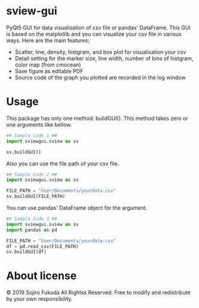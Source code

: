 # sview-gui

PyQt5 GUI for data visualisation of csv file or pandas' DataFrame.
This GUI is based on the matplotlib and you can visualize your csv file in various ways.
Here are the main features;

- Scatter, line, density, histgram, and box plot for visualisation your csv
- Detail setting for the marker size, line width, number of bins of histgram, color map (from cmocean)
- Save figure as editable PDF
- Source code of the graph you plotted are recorded in the log window

# Usage

This package has only one method: buildGUI(). 
This method takes zero or one arguments like bellow.

```python
## Sample Code 1 ##
import sviewgui.sview as sv

sv.buildGUI()
```

Also you can use the file path of your csv file.

```python
## Sample Code 2 ##
import sviewgui.sview as sv

FILE_PATH = "User/Documents/yourdata.csv"
sv.buildGUI(FILE_PATH)
```

You can use pandas' DataFrame object for the argument.

```python
## Sample Code 3 ##
import sviewgui.sview as sv
import pandas as pd

FILE_PATH = "User/Documents/yourdata.csv"
df = pd.read_csv(FILE_PATH)
sv.buildGUI(df)
```

# About license
© 2019 Sojiro Fukuda All Rightss Reserved.
Free to modify and redistribute by your own responsibility.